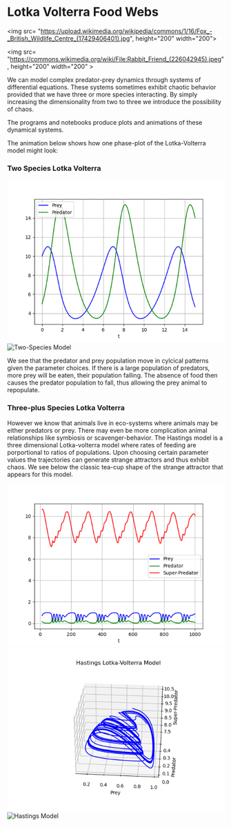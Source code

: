 # Lotka Volterra Food Webs

<img src= "https://upload.wikimedia.org/wikipedia/commons/1/16/Fox_-_British_Wildlife_Centre_(17429406401).jpg", height="200" width="200">

<img src= "https://commons.wikimedia.org/wiki/File:Rabbit_Friend_(226042945).jpeg", height="200" width="200" >
           
We can model complex predator-prey dynamics through systems of differential equations. These systems sometimes exhibit chaotic behavior provided that we have three or more species interacting. By simply increasing the dimensionality from two to three we introduce the possibility of chaos.

The programs and notebooks produce plots and animations of these dynamical systems. 

The animation below shows how one phase-plot of the Lotka-Volterra model might look:
### Two Species Lotka Volterra 
 <img src="https://github.com/RCSimpson/LotkaVolterraFoodWebs/blob/master/Images/Lotka_Volterra_Time.png" alt="Two-Species Model"> 

 <img src="https://github.com/RCSimpson/LotkaVolterraFoodWebs/blob/master/Images/lotkaVolterra2.gif" alt="Two-Species Model"> 

We see that the predator and prey population move in cylcical patterns given the parameter choices. If there is a large population of predators, more prey will be eaten, their population falling. The absence of food then causes the predator population to fall, thus allowing the prey animal to repopulate. 

### Three-plus Species Lotka Volterra 

However we know that animals live in eco-systems where animals may be either predators or prey. There may even be more complication animal relationships like symbiosis or scavenger-behavior. The Hastings model is a three dimensional Lotka-volterra model where rates of feeding are porportional to ratios of populations. Upon choosing certain parameter values the trajectories can generate strange attractors and thus exhibit chaos. We see below the classic tea-cup shape of the strange attractor that appears for this model. 

 <img src="https://github.com/RCSimpson/LotkaVolterraFoodWebs/blob/master/Images/Hastings_time.png" alt="Hastings Model"> 

 <img src="https://github.com/RCSimpson/LotkaVolterraFoodWebs/blob/master/Images/Hastings_phase.png" alt="Hastings Model"> 
 
 <img src="https://github.com/RCSimpson/LotkaVolterraFoodWebs/blob/master/Images/lotkaVolterra3.gif" alt="Hastings Model"> 

